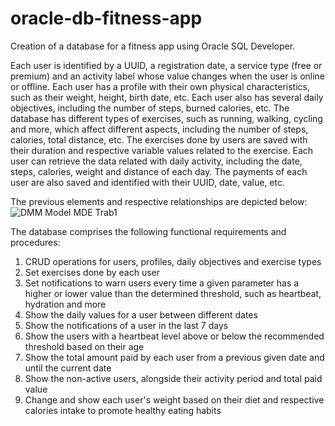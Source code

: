 # oracle-db-fitness-app
Creation of a database for a fitness app using Oracle SQL Developer.

Each user is identified by a UUID, a registration date, a service type (free or premium) and an activity label whose value changes when the user is online or offline.
Each user has a profile with their own physical characteristics, such as their weight, height, birth date, etc.
Each user also has several daily objectives, including the number of steps, burned calories, etc. 
The database has different types of exercises, such as running, walking, cycling and more, which affect different aspects, including the number of steps, calories, total distance, etc.
The exercises done by users are saved with their duration and respective variable values related to the exercise.
Each user can retrieve the data related with daily activity, including the date, steps, calories, weight and distance of each day. 
The payments of each user are also saved and identified with their UUID, date, value, etc. 

The previous elements and respective relationships are depicted below:
![DMM Model MDE Trab1](https://github.com/ro-afonso/oracle-db-fitness-app/assets/93609933/30e7d000-c2f7-4e5c-a891-0ffe7e676646)

The database comprises the following functional requirements and procedures:
1) CRUD operations for users, profiles, daily objectives and exercise types
2) Set exercises done by each user
3) Set notifications to warn users every time a given parameter has a higher or lower value than the determined threshold, such as heartbeat, hydration and more
4) Show the daily values for a user between different dates
5) Show the notifications of a user in the last 7 days
6) Show the users with a heartbeat level above or below the recommended threshold based on their age
7) Show the total amount paid by each user from a previous given date and until the current date
8) Show the non-active users, alongside their activity period and total paid value
9) Change and show each user's weight based on their diet and respective calories intake to promote healthy eating habits
